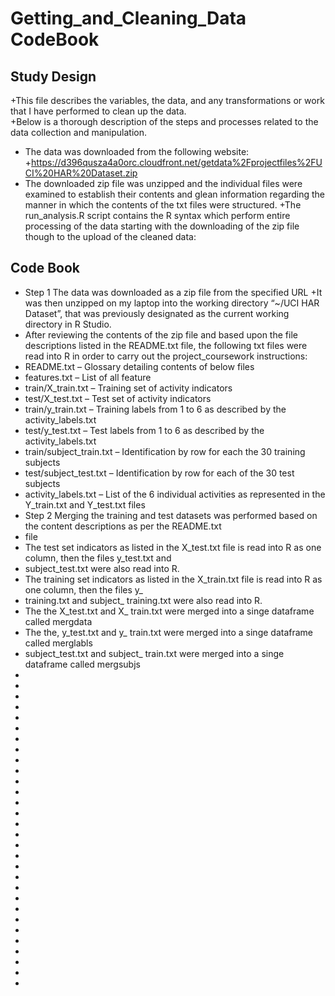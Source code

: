 # Getting_and_Cleaning_Data CodeBook
## Study Design
+This file describes the variables, the data, and any transformations or work that I have performed to clean up the data.  
+Below is a thorough description of the steps and processes related to the data collection and manipulation.
+ The data was downloaded from the following website:  
+https://d396qusza4a0orc.cloudfront.net/getdata%2Fprojectfiles%2FUCI%20HAR%20Dataset.zip
+ The downloaded zip file was unzipped and the individual files were examined to establish their contents and glean information regarding the manner in which the contents of the txt files were structured.
+The run_analysis.R script contains the R syntax which perform entire processing of the data starting with the downloading of the zip file though to the upload of the cleaned data: 
## Code Book
+ Step 1 The data was downloaded as a zip file from the specified URL
+It was then unzipped on my laptop into the working directory “~/UCI HAR Dataset”, that was previously designated as the current working directory in R Studio. 
+ After reviewing the contents of the zip file and based upon the file descriptions listed in the README.txt file,
the following txt files were read into R in order to carry out the project_coursework instructions:
+ README.txt – Glossary detailing contents of below files
+ features.txt – List of all feature
+ train/X_train.txt – Training set of activity indicators
+ test/X_test.txt – Test set of activity indicators
+ train/y_train.txt – Training labels from 1 to 6 as described by the activity_labels.txt
+ test/y_test.txt – Test labels from 1 to 6 as described by the activity_labels.txt
+ train/subject_train.txt – Identification by row for each the 30 training subjects
+ test/subject_test.txt – Identification by row for each of the 30 test subjects
+ activity_labels.txt – List of the 6 individual activities as represented in the Y_train.txt and Y_test.txt files
+ Step 2 Merging the training and test datasets was performed based on the content descriptions as per the README.txt 
+ file
+ The test set indicators as listed in the X_test.txt file is read into R as one column, then the files y_test.txt and 
+ subject_test.txt were also read into R.
+ The training set indicators as listed in the X_train.txt file is read into R as one column, then the files y_ 
+ training.txt and subject_ training.txt were also read into R.
+ The the X_test.txt and X_ train.txt were merged into a singe dataframe called mergdata
+ The the, y_test.txt and y_ train.txt were merged into a singe dataframe called merglabls
+ subject_test.txt and subject_ train.txt were merged into a singe dataframe called mergsubjs
+
+
+
+
+
+
+
+
+
+
+
+
+
+
+
+
+
+
+
+
+
+
+
+
+
+
+
+
+
+

